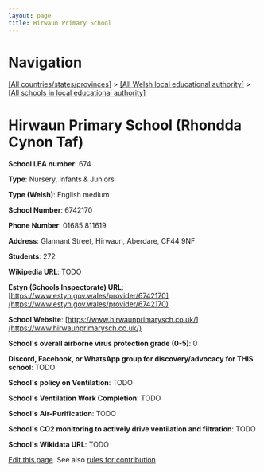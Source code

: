 ```yaml
---
layout: page
title: Hirwaun Primary School
---
```

# Navigation

[[All countries/states/provinces]](../../..) > [[All Welsh local educational authority]](../..) > [[All schools in local educational authority]](..)

# Hirwaun Primary School (Rhondda Cynon Taf)

**School LEA number**: 674

**Type**: Nursery, Infants & Juniors

**Type (Welsh)**: English medium

**School Number**: 6742170

**Phone Number**: 01685 811619

**Address**: Glannant Street, Hirwaun, Aberdare, CF44 9NF

**Students**: 272

**Wikipedia URL**: TODO

**Estyn (Schools Inspectorate) URL**: [https://www.estyn.gov.wales/provider/6742170](https://www.estyn.gov.wales/provider/6742170)

**School Website**: [https://www.hirwaunprimarysch.co.uk/](https://www.hirwaunprimarysch.co.uk/)

**School's overall airborne virus protection grade (0-5)**: 0

**Discord, Facebook, or WhatsApp group for discovery/advocacy for THIS school**: TODO

**School's policy on Ventilation**: TODO

**School's Ventilation Work Completion**: TODO

**School's Air-Purification**: TODO

**School's CO2 monitoring to actively drive ventilation and filtration**: TODO

**School's Wikidata URL**: TODO




[Edit this page](https://github.com/VentilationProject/Wales/edit/prif/./Rhondda_Cynon_Taf/Hirwaun_Primary_School.md). See also [rules for contribution](../../../contribution-rules/)